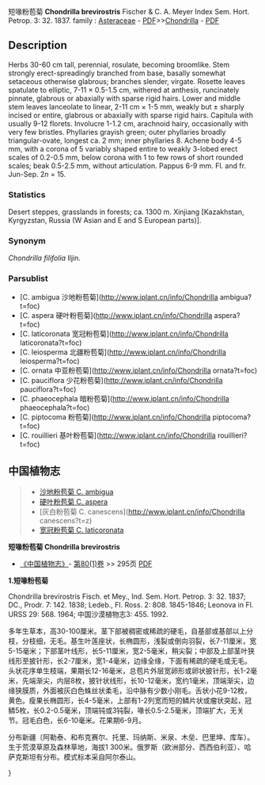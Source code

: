 短喙粉苞菊 **Chondrilla brevirostris** Fischer & C. A. Meyer Index Sem. Hort. Petrop. 3: 32. 1837.
family : [Asteraceae](http://www.iplant.cn/info/Asteraceae?t=foc) - [PDF](http://www.iplant.cn/foc/pdf/Asteraceae.pdf)>>[Chondrilla](http://www.iplant.cn/info/Chondrilla?t=foc) - [PDF](http://www.iplant.cn/foc/pdf/Chondrilla.pdf)

## Description

Herbs 30-60 cm tall, perennial, rosulate, becoming broomlike. Stem strongly erect-spreadingly branched from base, basally somewhat setaceous otherwise glabrous; branches slender, virgate. Rosette leaves spatulate to elliptic, 7-11 × 0.5-1.5 cm, withered at anthesis, runcinately pinnate, glabrous or abaxially with sparse rigid hairs. Lower and middle stem leaves lanceolate to linear, 2-11 cm × 1-5 mm, weakly but ± sharply incised or entire, glabrous or abaxially with sparse rigid hairs. Capitula with usually 9-12 florets. Involucre 1-1.2 cm, arachnoid hairy, occasionally with very few bristles. Phyllaries grayish green; outer phyllaries broadly triangular-ovate, longest ca. 2 mm; inner phyllaries 8. Achene body 4-5 mm, with a corona of 5 variably shaped entire to weakly 3-lobed erect scales of 0.2-0.5 mm, below corona with 1 to few rows of short rounded scales; beak 0.5-2.5 mm, without articulation. Pappus 6-9 mm. Fl. and fr. Jun-Sep. 2*n* = 15.

### Statistics
Desert steppes, grasslands in forests; ca. 1300 m. Xinjiang [Kazakhstan, Kyrgyzstan, Russia (W Asian and E and S European parts)].

### Synonym
*Chondrilla filifolia* Iljin.

### Parsublist

* [C.  ambigua  沙地粉苞菊](http://www.iplant.cn/info/Chondrilla ambigua?t=foc)
* [C.  aspera  硬叶粉苞菊](http://www.iplant.cn/info/Chondrilla aspera?t=foc)
* [C.  laticoronata  宽冠粉苞菊](http://www.iplant.cn/info/Chondrilla laticoronata?t=foc)
* [C.  leiosperma  北疆粉苞菊](http://www.iplant.cn/info/Chondrilla leiosperma?t=foc)
* [C.  ornata  中亚粉苞菊](http://www.iplant.cn/info/Chondrilla ornata?t=foc)
* [C.  pauciflora  少花粉苞菊](http://www.iplant.cn/info/Chondrilla pauciflora?t=foc)
* [C.  phaeocephala  暗粉苞菊](http://www.iplant.cn/info/Chondrilla phaeocephala?t=foc)
* [C.  piptocoma  粉苞菊](http://www.iplant.cn/info/Chondrilla piptocoma?t=foc)
* [C.  rouillieri  基叶粉苞菊](http://www.iplant.cn/info/Chondrilla rouillieri?t=foc)


## 中国植物志

> * [沙地粉苞菊  C.  ambigua](Chondrilla-ambigua-沙地粉苞菊.md)
> * [硬叶粉苞菊  C.  aspera](Chondrilla-aspera-硬叶粉苞菊.md)
> * [灰白粉苞菊  C.  canescens](http://www.iplant.cn/info/Chondrilla canescens?t=z)
> * [宽冠粉苞菊  C.  laticoronata](Chondrilla-laticoronata-宽冠粉苞菊.md)


**短喙粉苞菊 Chondrilla brevirostris**

* [《中国植物志》](http://www.iplant.cn/frps)- [第80(1)卷](http://www.iplant.cn/frps/vol/80(1)) >> 295页 [PDF](http://www.iplant.cn/frps/pdf/80(1)/295.PDF)


**1.短喙粉苞菊**

Chondrilla brevirostris Fisch. et Mey., Ind. Sem. Hort. Petrop. 3: 32. 1837; DC., Prodr. 7: 142. 1838; Ledeb., Fl. Ross. 2: 808. 1845-1846; Leonova in Fl. URSS 29: 568. 1964; 中国沙漠植物志3: 455. 1992.

多年生草本，高30-100厘米。茎下部被稠密或稀疏的硬毛，自基部或基部以上分枝，分枝细，无毛。基生叶莲座状，长椭圆形，浅裂或倒向羽裂，长7-11厘米，宽5-15毫米；下部茎叶线形，长5-11厘米，宽2-5毫米，稍尖裂；中部及上部茎叶狭线形至披针形，长2-7厘米，宽1-4毫米，边缘全缘，下面有稀疏的硬毛或无毛。头状花序单生枝端，果期长12-16毫米，总苞片外层宽卵形或卵状披针形，长1-2毫米，先端渐尖，内层8枚，披针状线形，长10-12毫米，宽约1毫米，顶端渐尖，边缘狭膜质，外面被灰白色蛛丝状柔毛，沿中脉有少数小刚毛。舌状小花9-12枚，黄色。瘦果长椭圆形，长4-5毫米，上部有1-2列宽而短的鳞片状或瘤状突起，冠鳞5枚，长0.2-0.5毫米，顶端钝或3钝裂，喙长0.5-2.5毫米，顶端扩大，无关节。冠毛白色，长6-10毫米。花果期6-9月。

分布新疆〔阿勒泰、和布克赛尔、托里、玛纳斯、米泉、木垒、巴里坤、库车）。生于荒漠草原及森林草地，海拔1 300米。俄罗斯（欧洲部分、西西伯利亚）、哈萨克斯坦有分布。模式标本采自阿尔泰山。

}
